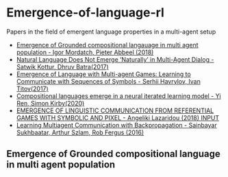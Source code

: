 # Emergence-of-language-rl
Papers in the field of emergent language properties in a multi-agent setup

- [Emergence of Grounded compositional langauage in multi agent population - Igor Mordatch, Pieter Abbeel (2018)](
https://arxiv.org/pdf/1703.04908.pdf)
- [Natural Language Does Not Emerge ‘Naturally’ in Multi-Agent Dialog - Satwik Kottur, Dhruv Batra(2017)](https://aclanthology.org/D17-1321.pdf)
- [Emergence of Language with Multi-agent Games:
Learning to Communicate with Sequences of Symbols - Serhii Havrylov, Ivan Titov(2017)](https://arxiv.org/pdf/1705.11192.pdf)
- [Compositional languages emerge in a neural iterated learning model - Yi Ren, Simon Kirby(2020)](http://www.openreview.net/pdf?id=HkePNpVKPB)
- [EMERGENCE OF LINGUISTIC COMMUNICATION FROM
REFERENTIAL GAMES WITH SYMBOLIC AND PIXEL - Angeliki Lazaridou (2018)
INPUT](https://openreview.net/pdf?id=HJGv1Z-AW)
- [Learning Multiagent Communication with Backpropagation - Sainbayar Sukhbaatar, Arthur Szlam, Rob Fergus (2016)](https://proceedings.neurips.cc/paper/2016/file/55b1927fdafef39c48e5b73b5d61ea60-Paper.pdf)


## Emergence of Grounded compositional language in multi agent population
